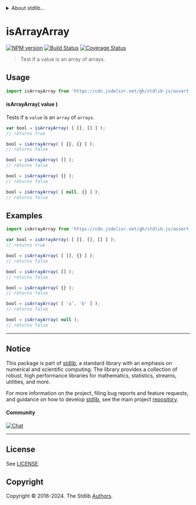 <!--

@license Apache-2.0

Copyright (c) 2018 The Stdlib Authors.

Licensed under the Apache License, Version 2.0 (the "License");
you may not use this file except in compliance with the License.
You may obtain a copy of the License at

   http://www.apache.org/licenses/LICENSE-2.0

Unless required by applicable law or agreed to in writing, software
distributed under the License is distributed on an "AS IS" BASIS,
WITHOUT WARRANTIES OR CONDITIONS OF ANY KIND, either express or implied.
See the License for the specific language governing permissions and
limitations under the License.

-->


<details>
  <summary>
    About stdlib...
  </summary>
  <p>We believe in a future in which the web is a preferred environment for numerical computation. To help realize this future, we've built stdlib. stdlib is a standard library, with an emphasis on numerical and scientific computation, written in JavaScript (and C) for execution in browsers and in Node.js.</p>
  <p>The library is fully decomposable, being architected in such a way that you can swap out and mix and match APIs and functionality to cater to your exact preferences and use cases.</p>
  <p>When you use stdlib, you can be absolutely certain that you are using the most thorough, rigorous, well-written, studied, documented, tested, measured, and high-quality code out there.</p>
  <p>To join us in bringing numerical computing to the web, get started by checking us out on <a href="https://github.com/stdlib-js/stdlib">GitHub</a>, and please consider <a href="https://opencollective.com/stdlib">financially supporting stdlib</a>. We greatly appreciate your continued support!</p>
</details>

# isArrayArray

[![NPM version][npm-image]][npm-url] [![Build Status][test-image]][test-url] [![Coverage Status][coverage-image]][coverage-url] <!-- [![dependencies][dependencies-image]][dependencies-url] -->

> Test if a value is an array of arrays.



<section class="usage">

## Usage

```javascript
import isArrayArray from 'https://cdn.jsdelivr.net/gh/stdlib-js/assert-is-array-array@deno/mod.js';
```

#### isArrayArray( value )

Tests if a `value` is an `array` of `arrays`.

```javascript
var bool = isArrayArray( [ [], [] ] );
// returns true

bool = isArrayArray( [ {}, {} ] );
// returns false

bool = isArrayArray( [] );
// returns false

bool = isArrayArray( {} );
// returns false

bool = isArrayArray( [ null, {} ] );
// returns false
```

</section>

<!-- /.usage -->

<section class="examples">

## Examples

<!-- eslint no-undef: "error" -->

```javascript
import isArrayArray from 'https://cdn.jsdelivr.net/gh/stdlib-js/assert-is-array-array@deno/mod.js';

var bool = isArrayArray( [ [], [], [] ] );
// returns true

bool = isArrayArray( [ [], {} ] );
// returns false

bool = isArrayArray( [] );
// returns false

bool = isArrayArray( {} );
// returns false

bool = isArrayArray( [ 'a', 'b' ] );
// returns false

bool = isArrayArray( null );
// returns false
```

</section>

<!-- /.examples -->

<!-- Section for related `stdlib` packages. Do not manually edit this section, as it is automatically populated. -->

<section class="related">

</section>

<!-- /.related -->

<!-- Section for all links. Make sure to keep an empty line after the `section` element and another before the `/section` close. -->


<section class="main-repo" >

* * *

## Notice

This package is part of [stdlib][stdlib], a standard library with an emphasis on numerical and scientific computing. The library provides a collection of robust, high performance libraries for mathematics, statistics, streams, utilities, and more.

For more information on the project, filing bug reports and feature requests, and guidance on how to develop [stdlib][stdlib], see the main project [repository][stdlib].

#### Community

[![Chat][chat-image]][chat-url]

---

## License

See [LICENSE][stdlib-license].


## Copyright

Copyright &copy; 2016-2024. The Stdlib [Authors][stdlib-authors].

</section>

<!-- /.stdlib -->

<!-- Section for all links. Make sure to keep an empty line after the `section` element and another before the `/section` close. -->

<section class="links">

[npm-image]: http://img.shields.io/npm/v/@stdlib/assert-is-array-array.svg
[npm-url]: https://npmjs.org/package/@stdlib/assert-is-array-array

[test-image]: https://github.com/stdlib-js/assert-is-array-array/actions/workflows/test.yml/badge.svg?branch=v0.2.1
[test-url]: https://github.com/stdlib-js/assert-is-array-array/actions/workflows/test.yml?query=branch:v0.2.1

[coverage-image]: https://img.shields.io/codecov/c/github/stdlib-js/assert-is-array-array/main.svg
[coverage-url]: https://codecov.io/github/stdlib-js/assert-is-array-array?branch=main

<!--

[dependencies-image]: https://img.shields.io/david/stdlib-js/assert-is-array-array.svg
[dependencies-url]: https://david-dm.org/stdlib-js/assert-is-array-array/main

-->

[chat-image]: https://img.shields.io/gitter/room/stdlib-js/stdlib.svg
[chat-url]: https://app.gitter.im/#/room/#stdlib-js_stdlib:gitter.im

[stdlib]: https://github.com/stdlib-js/stdlib

[stdlib-authors]: https://github.com/stdlib-js/stdlib/graphs/contributors

[umd]: https://github.com/umdjs/umd
[es-module]: https://developer.mozilla.org/en-US/docs/Web/JavaScript/Guide/Modules

[deno-url]: https://github.com/stdlib-js/assert-is-array-array/tree/deno
[deno-readme]: https://github.com/stdlib-js/assert-is-array-array/blob/deno/README.md
[umd-url]: https://github.com/stdlib-js/assert-is-array-array/tree/umd
[umd-readme]: https://github.com/stdlib-js/assert-is-array-array/blob/umd/README.md
[esm-url]: https://github.com/stdlib-js/assert-is-array-array/tree/esm
[esm-readme]: https://github.com/stdlib-js/assert-is-array-array/blob/esm/README.md
[branches-url]: https://github.com/stdlib-js/assert-is-array-array/blob/main/branches.md

[stdlib-license]: https://raw.githubusercontent.com/stdlib-js/assert-is-array-array/main/LICENSE

</section>

<!-- /.links -->
